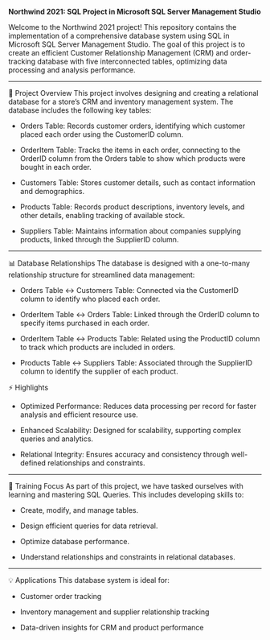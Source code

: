 **Northwind 2021: SQL Project in Microsoft SQL Server Management Studio**

Welcome to the Northwind 2021 project! This repository contains the implementation of a comprehensive database system using SQL in Microsoft SQL Server Management Studio. 
The goal of this project is to create an efficient Customer Relationship Management (CRM) and order-tracking database with five interconnected tables, optimizing data processing and 
analysis performance.

---------------------------------------------------------------------------------------------------------------------------------------------------------------------------------------

📂 Project Overview
This project involves designing and creating a relational database for a store’s CRM and inventory management system. The database includes the following key tables:

- Orders Table: Records customer orders, identifying which customer placed each order using the CustomerID column.

- OrderItem Table: Tracks the items in each order, connecting to the OrderID column from the Orders table to show which products were bought in each order.

- Customers Table: Stores customer details, such as contact information and demographics.

- Products Table: Records product descriptions, inventory levels, and other details, enabling tracking of available stock.

- Suppliers Table: Maintains information about companies supplying products, linked through the SupplierID column.

---------------------------------------------------------------------------------------------------------------------------------------------------------------------------------------

📊 Database Relationships
The database is designed with a one-to-many relationship structure for streamlined data management:

- Orders Table ↔ Customers Table: Connected via the CustomerID column to identify who placed each order.

- OrderItem Table ↔ Orders Table: Linked through the OrderID column to specify items purchased in each order.

- OrderItem Table ↔ Products Table: Related using the ProductID column to track which products are included in orders.

- Products Table ↔ Suppliers Table: Associated through the SupplierID column to identify the supplier of each product.

⚡ Highlights
- Optimized Performance: Reduces data processing per record for faster analysis and efficient resource use.

- Enhanced Scalability: Designed for scalability, supporting complex queries and analytics.

- Relational Integrity: Ensures accuracy and consistency through well-defined relationships and constraints.

---------------------------------------------------------------------------------------------------------------------------------------------------------------------------------------

🎯 Training Focus
As part of this project, we have tasked ourselves with learning and mastering SQL Queries. This includes developing skills to:

- Create, modify, and manage tables.

- Design efficient queries for data retrieval.

- Optimize database performance.

- Understand relationships and constraints in relational databases.

---------------------------------------------------------------------------------------------------------------------------------------------------------------------------------------

💡 Applications
This database system is ideal for:

- Customer order tracking

- Inventory management and supplier relationship tracking

- Data-driven insights for CRM and product performance

